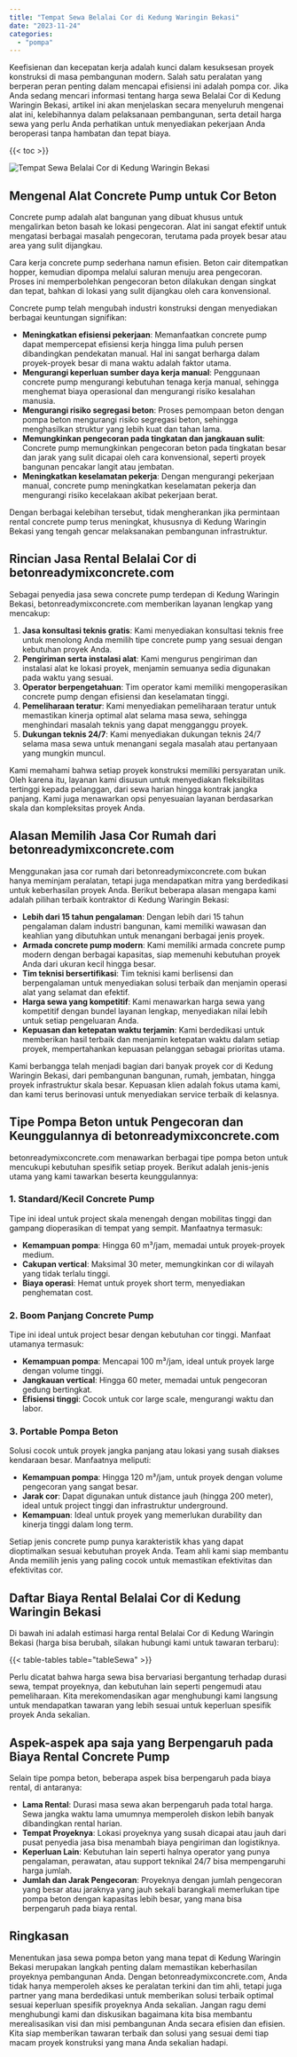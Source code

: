 ```yaml
---
title: "Tempat Sewa Belalai Cor di Kedung Waringin Bekasi"
date: "2023-11-24"
categories: 
  - "pompa"
---
```


Keefisienan dan kecepatan kerja adalah kunci dalam kesuksesan proyek konstruksi di masa pembangunan modern. Salah satu peralatan yang berperan peran penting dalam mencapai efisiensi ini adalah pompa cor. Jika Anda sedang mencari informasi tentang harga sewa Belalai Cor di Kedung Waringin Bekasi, artikel ini akan menjelaskan secara menyeluruh mengenai alat ini, kelebihannya dalam pelaksanaan pembangunan, serta detail harga sewa yang perlu Anda perhatikan untuk menyediakan pekerjaan Anda beroperasi tanpa hambatan dan tepat biaya.

{{< toc >}}

![Tempat Sewa Belalai Cor di Kedung Waringin Bekasi](https://betoncor8.github.io/pump/concrete-pump%20(6).png)

## Mengenal Alat Concrete Pump untuk Cor Beton

Concrete pump adalah alat bangunan yang dibuat khusus untuk mengalirkan beton basah ke lokasi pengecoran. Alat ini sangat efektif untuk mengatasi berbagai masalah pengecoran, terutama pada proyek besar atau area yang sulit dijangkau.

Cara kerja concrete pump sederhana namun efisien. Beton cair ditempatkan hopper, kemudian dipompa melalui saluran menuju area pengecoran. Proses ini memperbolehkan pengecoran beton dilakukan dengan singkat dan tepat, bahkan di lokasi yang sulit dijangkau oleh cara konvensional.

Concrete pump telah mengubah industri konstruksi dengan menyediakan berbagai keuntungan signifikan:

- **Meningkatkan efisiensi pekerjaan**: Memanfaatkan concrete pump dapat mempercepat efisiensi kerja hingga lima puluh persen dibandingkan pendekatan manual. Hal ini sangat berharga dalam proyek-proyek besar di mana waktu adalah faktor utama.
- **Mengurangi keperluan sumber daya kerja manual**: Penggunaan concrete pump mengurangi kebutuhan tenaga kerja manual, sehingga menghemat biaya operasional dan mengurangi risiko kesalahan manusia.
- **Mengurangi risiko segregasi beton**: Proses pemompaan beton dengan pompa beton mengurangi risiko segregasi beton, sehingga menghasilkan struktur yang lebih kuat dan tahan lama.
- **Memungkinkan pengecoran pada tingkatan dan jangkauan sulit**: Concrete pump memungkinkan pengecoran beton pada tingkatan besar dan jarak yang sulit dicapai oleh cara konvensional, seperti proyek bangunan pencakar langit atau jembatan.
- **Meningkatkan keselamatan pekerja**: Dengan mengurangi pekerjaan manual, concrete pump meningkatkan keselamatan pekerja dan mengurangi risiko kecelakaan akibat pekerjaan berat.

Dengan berbagai kelebihan tersebut, tidak mengherankan jika permintaan rental concrete pump terus meningkat, khususnya di Kedung Waringin Bekasi yang tengah gencar melaksanakan pembangunan infrastruktur.

## Rincian Jasa Rental Belalai Cor di betonreadymixconcrete.com

Sebagai penyedia jasa sewa concrete pump terdepan di Kedung Waringin Bekasi, betonreadymixconcrete.com memberikan layanan lengkap yang mencakup:

1. **Jasa konsultasi teknis gratis**: Kami menyediakan konsultasi teknis free untuk menolong Anda memilih tipe concrete pump yang sesuai dengan kebutuhan proyek Anda.
2. **Pengiriman serta instalasi alat**: Kami mengurus pengiriman dan instalasi alat ke lokasi proyek, menjamin semuanya sedia digunakan pada waktu yang sesuai.
3. **Operator berpengetahuan**: Tim operator kami memiliki mengoperasikan concrete pump dengan efisiensi dan keselamatan tinggi.
4. **Pemeliharaan teratur**: Kami menyediakan pemeliharaan teratur untuk memastikan kinerja optimal alat selama masa sewa, sehingga menghindari masalah teknis yang dapat mengganggu proyek.
5. **Dukungan teknis 24/7**: Kami menyediakan dukungan teknis 24/7 selama masa sewa untuk menangani segala masalah atau pertanyaan yang mungkin muncul.

Kami memahami bahwa setiap proyek konstruksi memiliki persyaratan unik. Oleh karena itu, layanan kami disusun untuk menyediakan fleksibilitas tertinggi kepada pelanggan, dari sewa harian hingga kontrak jangka panjang. Kami juga menawarkan opsi penyesuaian layanan berdasarkan skala dan kompleksitas proyek Anda.

## Alasan Memilih Jasa Cor Rumah dari betonreadymixconcrete.com

Menggunakan jasa cor rumah dari betonreadymixconcrete.com bukan hanya meminjam peralatan, tetapi juga mendapatkan mitra yang berdedikasi untuk keberhasilan proyek Anda. Berikut beberapa alasan mengapa kami adalah pilihan terbaik kontraktor di Kedung Waringin Bekasi:

- **Lebih dari 15 tahun pengalaman**: Dengan lebih dari 15 tahun pengalaman dalam industri bangunan, kami memiliki wawasan dan keahlian yang dibutuhkan untuk menangani berbagai jenis proyek.
- **Armada concrete pump modern**: Kami memiliki armada concrete pump modern dengan berbagai kapasitas, siap memenuhi kebutuhan proyek Anda dari ukuran kecil hingga besar.
- **Tim teknisi bersertifikasi**: Tim teknisi kami berlisensi dan berpengalaman untuk menyediakan solusi terbaik dan menjamin operasi alat yang selamat dan efektif.
- **Harga sewa yang kompetitif**: Kami menawarkan harga sewa yang kompetitif dengan bundel layanan lengkap, menyediakan nilai lebih untuk setiap pengeluaran Anda.
- **Kepuasan dan ketepatan waktu terjamin**: Kami berdedikasi untuk memberikan hasil terbaik dan menjamin ketepatan waktu dalam setiap proyek, mempertahankan kepuasan pelanggan sebagai prioritas utama.

Kami berbangga telah menjadi bagian dari banyak proyek cor di Kedung Waringin Bekasi, dari pembangunan bangunan, rumah, jembatan, hingga proyek infrastruktur skala besar. Kepuasan klien adalah fokus utama kami, dan kami terus berinovasi untuk menyediakan service terbaik di kelasnya.

## Tipe Pompa Beton untuk Pengecoran dan Keunggulannya di betonreadymixconcrete.com

betonreadymixconcrete.com menawarkan berbagai tipe pompa beton untuk mencukupi kebutuhan spesifik setiap proyek. Berikut adalah jenis-jenis utama yang kami tawarkan beserta keunggulannya:

### 1\. Standard/Kecil Concrete Pump

Tipe ini ideal untuk project skala menengah dengan mobilitas tinggi dan gampang dioperasikan di tempat yang sempit. Manfaatnya termasuk:

- **Kemampuan pompa**: Hingga 60 m³/jam, memadai untuk proyek-proyek medium.
- **Cakupan vertical**: Maksimal 30 meter, memungkinkan cor di wilayah yang tidak terlalu tinggi.
- **Biaya operasi**: Hemat untuk proyek short term, menyediakan penghematan cost.

### 2\. Boom Panjang Concrete Pump

Tipe ini ideal untuk project besar dengan kebutuhan cor tinggi. Manfaat utamanya termasuk:

- **Kemampuan pompa**: Mencapai 100 m³/jam, ideal untuk proyek large dengan volume tinggi.
- **Jangkauan vertical**: Hingga 60 meter, memadai untuk pengecoran gedung bertingkat.
- **Efisiensi tinggi**: Cocok untuk cor large scale, mengurangi waktu dan labor.

### 3\. Portable Pompa Beton

Solusi cocok untuk proyek jangka panjang atau lokasi yang susah diakses kendaraan besar. Manfaatnya meliputi:

- **Kemampuan pompa**: Hingga 120 m³/jam, untuk proyek dengan volume pengecoran yang sangat besar.
- **Jarak cor**: Dapat digunakan untuk distance jauh (hingga 200 meter), ideal untuk project tinggi dan infrastruktur underground.
- **Kemampuan**: Ideal untuk proyek yang memerlukan durability dan kinerja tinggi dalam long term.

Setiap jenis concrete pump punya karakteristik khas yang dapat dioptimalkan sesuai kebutuhan proyek Anda. Team ahli kami siap membantu Anda memilih jenis yang paling cocok untuk memastikan efektivitas dan efektivitas cor.

## Daftar Biaya Rental Belalai Cor di Kedung Waringin Bekasi

Di bawah ini adalah estimasi harga rental Belalai Cor di Kedung Waringin Bekasi (harga bisa berubah, silakan hubungi kami untuk tawaran terbaru):

{{< table-tables table="tableSewa" >}}

Perlu dicatat bahwa harga sewa bisa bervariasi bergantung terhadap durasi sewa, tempat proyeknya, dan kebutuhan lain seperti pengemudi atau pemeliharaan. Kita merekomendasikan agar menghubungi kami langsung untuk mendapatkan tawaran yang lebih sesuai untuk keperluan spesifik proyek Anda sekalian.

## Aspek-aspek apa saja yang Berpengaruh pada Biaya Rental Concrete Pump

Selain tipe pompa beton, beberapa aspek bisa berpengaruh pada biaya rental, di antaranya:

- **Lama Rental**: Durasi masa sewa akan berpengaruh pada total harga. Sewa jangka waktu lama umumnya memperoleh diskon lebih banyak dibandingkan rental harian.
- **Tempat Proyeknya**: Lokasi proyeknya yang susah dicapai atau jauh dari pusat penyedia jasa bisa menambah biaya pengiriman dan logistiknya.
- **Keperluan Lain**: Kebutuhan lain seperti halnya operator yang punya pengalaman, perawatan, atau support teknikal 24/7 bisa mempengaruhi harga jumlah.
- **Jumlah dan Jarak Pengecoran**: Proyeknya dengan jumlah pengecoran yang besar atau jaraknya yang jauh sekali barangkali memerlukan tipe pompa beton dengan kapasitas lebih besar, yang mana bisa berpengaruh pada biaya rental.

## Ringkasan

Menentukan jasa sewa pompa beton yang mana tepat di Kedung Waringin Bekasi merupakan langkah penting dalam memastikan keberhasilan proyeknya pembangunan Anda. Dengan betonreadymixconcrete.com, Anda tidak hanya memperoleh akses ke peralatan terkini dan tim ahli, tetapi juga partner yang mana berdedikasi untuk memberikan solusi terbaik optimal sesuai keperluan spesifik proyeknya Anda sekalian. Jangan ragu demi menghubungi kami dan diskusikan bagaimana kita bisa membantu merealisasikan visi dan misi pembangunan Anda secara efisien dan efisien. Kita siap memberikan tawaran terbaik dan solusi yang sesuai demi tiap macam proyek konstruksi yang mana Anda sekalian hadapi.
